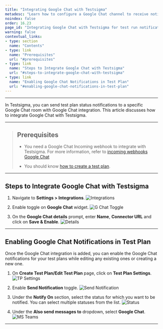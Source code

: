```yaml
---
title: "Integrating Google Chat with Testsigma"
metadesc: "Learn how to configure a Google Chat channel to receive notifications about Test Results in real-time from Testsigma Application"
noindex: false
order: 16.23
page_id: "Integrating Google Chat with Testsigma for test run notifications"
warning: false
contextual_links:
- type: section
  name: "Contents"
- type: link
  name: "Prerequisites"
  url: "#prerequisites"
- type: link
  name: "Steps to Integrate Google Chat with Testsigma"
  url: "#steps-to-integrate-google-chat-with-testsigma"
- type: link
  name: "Enabling Google Chat Notifications in Test Plan"
  url: "#enabling-google-chat-notifications-in-test-plan"
---
```


---

In Testsigma, you can send test plan status notifications to a specific Google Chat room with Google Chat integration. This article discusses how to integrate Google Chat with Testsigma. 


---

> ## **Prerequisites**
> 
> - You need a Google Chat Incoming webhook to integrate with Testsigma. For more information, refer to [incoming webhooks Google Chat](https://developers.google.com/chat/how-tos/webhooks)
> 
> - You should know [how to create a test plan](https://testsigma.com/docs/test-management/test-plans/overview/#steps-to-create-a-test-plan).


---

## **Steps to Integrate Google Chat with Testsigma**


1. Navigate to **Settings > Integrations**.
![Integrations](https://s3.amazonaws.com/static-docs.testsigma.com/new_images/projects/applications/mstinav.png)


2. Enable toggle on **Google Chat** widget.
![G Chat Toggle](https://s3.amazonaws.com/static-docs.testsigma.com/new_images/projects/applications/gcietgle.png)


3. On the **Google Chat details** prompt, enter **Name**, **Connector URL** and click on **Save & Enable**.
![Details](https://s3.amazonaws.com/static-docs.testsigma.com/new_images/projects/applications/gcisae.png)

---

## **Enabling Google Chat Notifications in Test Plan**


Once the Google Chat integration is added, you can enable the Google Chat notifications for your test plans while editing any existing ones or creating a new one.


1. On **Create Test Plan/Edit Test Plan** page, click on **Test Plan Settings**. 
![TP Settings](https://s3.amazonaws.com/static-docs.testsigma.com/new_images/projects/applications/mstitpse.png)


2. Enable **Send Notification** toggle.
![Send Notification](https://s3.amazonaws.com/static-docs.testsigma.com/new_images/projects/applications/mstiet.png)


3. Under the **Notify On** section, select the status for which you want to be notified. You can select multiple statuses from the list.
![Status](https://s3.amazonaws.com/static-docs.testsigma.com/new_images/projects/applications/mstimss.png)


4. Under the **Also send messages to** dropdown, select **Google Chat**.
![MS Teams](https://s3.amazonaws.com/static-docs.testsigma.com/new_images/projects/applications/gcisgc.png)


---